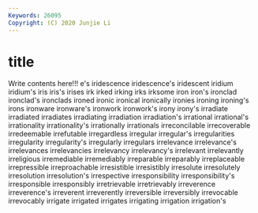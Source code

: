 ```yaml
---
Keywords: 26095
Copyright: (C) 2020 Junjie Li
---
```


# title

Write contents here!!!
e's 
iridescence 
iridescence's 
iridescent
iridium 
iridium's 
iris 
iris's 
irises 
irk 
irked 
irking 
irks 
irksome
iron 
iron's 
ironclad 
ironclad's 
ironclads 
ironed 
ironic 
ironical 
ironically 
ironies
ironing 
ironing's 
irons 
ironware 
ironware's 
ironwork 
ironwork's 
irony 
irony's 
irradiate
irradiated 
irradiates 
irradiating 
irradiation 
irradiation's 
irrational 
irrational's 
irrationality 
irrationality's 
irrationally
irrationals 
irreconcilable 
irrecoverable 
irredeemable 
irrefutable 
irregardless 
irregular 
irregular's 
irregularities 
irregularity
irregularity's 
irregularly 
irregulars 
irrelevance 
irrelevance's 
irrelevances 
irrelevancies 
irrelevancy 
irrelevancy's 
irrelevant
irrelevantly 
irreligious 
irremediable 
irremediably 
irreparable 
irreparably 
irreplaceable 
irrepressible 
irreproachable 
irresistible
irresistibly 
irresolute 
irresolutely 
irresolution 
irresolution's 
irrespective 
irresponsibility 
irresponsibility's 
irresponsible 
irresponsibly
irretrievable 
irretrievably 
irreverence 
irreverence's 
irreverent 
irreverently 
irreversible 
irreversibly 
irrevocable 
irrevocably
irrigate 
irrigated 
irrigates 
irrigating 
irrigation 
irrigation's 
